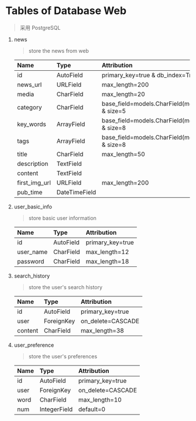 # Tables of Database Web

> 采用 PostgreSQL

1. news
   
   > store the news from web

   | Name | Type | Attribution |
   | :--- | :--- | :---------- |
   | id | AutoField | primary_key=true & db_index=True |
   | news_url | URLField | max_length=200 |
   | media | CharField | max_length=20 |
   | category | CharField | base_field=models.CharField(mex_length=10) & size=5 | 
   | key_words | ArrayField | base_field=models.CharField(mex_length=10) & size=8 | 
   | tags | ArrayField | base_field=models.CharField(mex_length=10) & size=8 | 
   | title | CharField | max_length=50 |
   | description | TextField | |
   | content | TextField | |
   | first_img_url | URLField | max_length=200 |
   | pub_time | DateTimeField | |

2. user_basic_info
   
   > store basic user information
   
   | Name | Type | Attribution |
   | :--- | :--- | :---------- |
   | id | AutoField | primary_key=true |
   | user_name | CharField | max_length=12 |
   | password | CharField | max_length=18 |

3. search_history
   
   > store the user's search history

   | Name | Type | Attribution |
   | :--- | :--- | :---------- |
   | id | AutoField | primary_key=true |
   | user | ForeignKey | on_delete=CASCADE |
   | content | CharField | max_length=38 |

4. user_preference
   
   > store the user's preferences

   | Name | Type | Attribution |
   | :--- | :--- | :---------- |
   | id | AutoField | primary_key=true |
   | user | ForeignKey | on_delete=CASCADE |
   | word | CharField | max_length=10 |
   | num | IntegerField | default=0 |